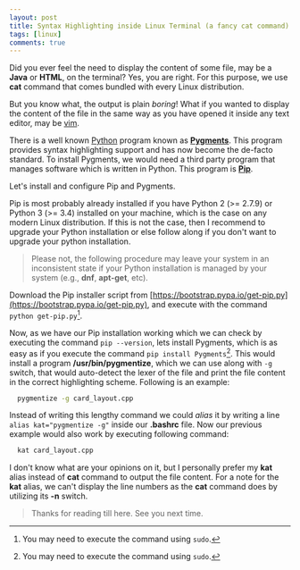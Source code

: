 ```yaml
---
layout: post
title: Syntax Highlighting inside Linux Terminal (a fancy cat command)
tags: [linux]
comments: true
---
```


Did you ever feel the need to display the content of some file, may be a **Java** or **HTML**, on the terminal? Yes, you are right. For this purpose, we use **cat** command that comes bundled with every Linux distribution.

But you know what, the output is plain *boring*! What if you wanted to display the content of the file in the same way as you have opened it inside any text editor, may be [vim](http://www.vim.org).

There is a well known [Python](https://www.python.org/) program known as **[Pygments](http://pygments.org/)**. This program provides syntax highlighting support and has now become the de-facto standard. To install Pygments, we would need a third party program that manages software which is written in Python. This program is **[Pip](https://pip.pypa.io/en/stable/)**.

Let's install and configure Pip and Pygments.

Pip is most probably already installed if you have Python 2 (>= 2.7.9) or Python 3 (>= 3.4) installed on your machine, which is the case on any modern Linux distribution. If this is not the case, then I recommend to upgrade your Python installation or else follow along if you don't want to upgrade your python installation.

> Please not, the following procedure may leave your system in an inconsistent state if your Python installation is managed by your system (e.g., **dnf**, **apt-get**, etc).

Download the Pip installer script from [https://bootstrap.pypa.io/get-pip.py](https://bootstrap.pypa.io/get-pip.py), and execute with the command `python get-pip.py`[^1].

Now, as we have our Pip installation working which we can check by executing the command `pip --version`, lets install Pygments, which is as easy as if you execute the command `pip install Pygments`[^1]. This would install a program **/usr/bin/pygmentize**, which we can use along with `-g` switch, that would auto-detect the lexer of the file and print the file content in the correct highlighting scheme. Following is an example:

~~~bash
  pygmentize -g card_layout.cpp
~~~

Instead of writing this lengthy command we could *alias* it by writing a line `alias kat="pygmentize -g"` inside our **.bashrc** file. Now our previous example would also work by executing following command:

~~~bash
  kat card_layout.cpp
~~~

I don't know what are your opinions on it, but I personally prefer my **kat** alias instead of **cat** command to output the file content. For a note for the **kat** alias, we can't display the line numbers as the **cat** command does by utilizing its **-n** switch.

>Thanks for reading till here. See you next time.

[^1]: You may need to execute the command using `sudo`.
